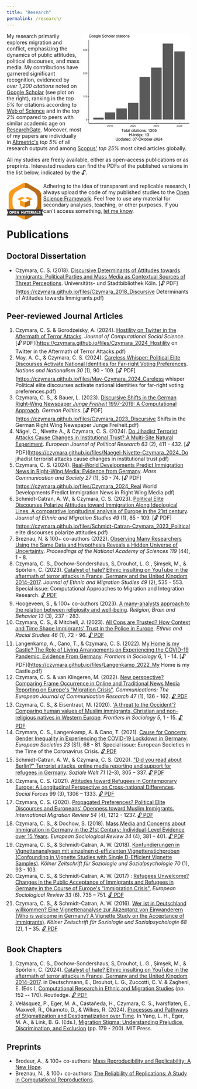 ```yaml
---
title: "Research"
permalink: /research/
---
```


<a href="https://scholar.google.com/citations?user=khPqHmgAAAAJ" target="_blank"><img src="/code/citations/czymara_scholar_citations.png" width="300" height="300"  align="right"></a> 

My research primarily explores migration and conflict, emphasizing the dynamics of public attitudes, political discourses, and mass media. My contributions have garnered significant recognition, evidenced by *over 1,200 citations* noted on [Google Scholar](https://scholar.google.com/citations?user=khPqHmgAAAAJ) (see plot on the right), ranking in the *top 5%* for citations according to [Web of Science](https://www.webofscience.com/wos/woscc/citation-report/7498adfe-81e2-4bb1-b558-a87d3214a0b8-c9bdcf3b) and in the *top 2%* compared to peers with similar academic age on [ResearchGate](https://www.researchgate.net/profile/Christian-Czymara/stats). Moreover, most of my papers are individually in [Altmetric's](https://oxfordjournals.altmetric.com/details/27636896) *top 5%* of all research outputs and among [Scopus'](https://www.scopus.com/authid/detail.uri?authorId=57190279510#tab=metrics) *top 25%* most cited articles globally.

All my studies are freely available, either as open-access publications or as preprints. Interested readers can find the PDFs of the published versions in the list below, indicated by the 🔓.

<a href="https://osf.io/b3ugm/" target="_blank"><img src="/images/materials_highQuality.png" width="100" height="100" align="left"></a> Adhering to the idea of transparent and replicable research, I always upload the code of my published studies to the [Open Science Framework](https://osf.io/b3ugm/).
Feel free to use any material for secondary analyses, teaching, or other purposes. If you can't access something, [let me know](mailto:czymara@tauex.tau.ac.il).

Publications
======

Doctoral Dissertation
------

- Czymara, C. S. (2018). [Discursive Determinants of Attitudes towards Immigrants: Political Parties and Mass Media as Contextual Sources of Threat Perceptions](czymara_2018_diss). Universitäts- und Stadtbibliothek Köln. [🔓 PDF](https://czymara.github.io/files/Czymara_2018_Discursive Determinants of Attitudes towards Immigrants.pdf)

Peer-reviewed Journal Articles
------

1. Czymara, C. S. & Gorodzeisky, A. (2024). [Hostility on Twitter in the Aftermath of Terror Attacks](czymara_2024_jcss). *Journal of Computational Social Science*. [🔓 PDF](https://czymara.github.io/files/Czymara_2024_Hostility on Twitter in the Aftermath of Terror Attacks.pdf)
1. May, A. C., & Czymara, C. S. (2024). [Careless Whisper: Political Elite Discourses Activate National Identities for Far-right Voting Preferences](may-czymara_2024_nana). *Nations and Nationalism 30* (1), 90 - 109. [🔓 PDF](https://czymara.github.io/files/May-Czymara_2024_Careless whisper Political elite discourses activate national identities for far-right voting preferences.pdf)
1. Czymara, C. S., & Bauer, L. (2023). [Discursive Shifts in the German Right-Wing Newspaper *Junge Freiheit* 1997-2019: A Computational Approach](czymara_Bauer_2023_gp). *German Politics*. [🔓 PDF](https://czymara.github.io/files/Czymara_2023_Discursive Shifts in the German Right Wing Newspaper Junge Freiheit.pdf)
1. Nägel, C., Nivette A., & Czymara, C. S. (2024). [Do Jihadist Terrorist Attacks Cause Changes in Institutional Trust? A Multi-Site Natural Experiment](naegel_etal_2024_ejpr). *European Journal of Political Research 63* (2), 411 - 432. [🔓 PDF](https://czymara.github.io/files/Naegel-Nivette-Czymara_2024_Do jihadist terrorist attacks cause changes in institutional trust.pdf)
1. Czymara, C. S. (2024). [Real-World Developments Predict Immigration News in Right-Wing Media: Evidence from Germany](czymara_2024_mcas). *Mass Communication and Society 27* (1), 50 - 74. [🔓 PDF](https://czymara.github.io/files/Czymara_2024_Real World Developments Predict Immigration News in Right Wing Media.pdf)
1. Schmidt-Catran, A. W., & Czymara, C. S. (2023). [Political Elite Discourses Polarize Attitudes toward Immigration Along Ideological Lines. A comparative longitudinal analysis of Europe in the 21st century](schmidt-catran_czymara_2023_jems). *Journal of Ethnic and Migration Studies 49* (1), 85 - 109. [🔓 PDF](https://czymara.github.io/files/Schmidt-Catran-Czymara_2023_Political elite discourses polarize attitudes.pdf)
1. Breznau, N. & 100+ co-authors (2022). [Observing Many Researchers Using the Same Data and Hypothesis Reveals a Hidden Universe of Uncertainty](https://doi.org/10.1073/pnas.2203150119). *Proceedings of the National Academy of Sciences 119* (44), 1 - 8.
1. Czymara, C. S., Dochow-Sondershaus, S, Drouhot, L. G., Şimşek, M., & Spörlein, C. (2023). [Catalyst of hate? Ethnic insulting on YouTube in the aftermath of terror attacks in France, Germany and the United Kingdom 2014–2017](czymara_etal_2023_jems). *Journal of Ethnic and Migration Studies 49* (2), 535 - 553. Special issue: Computational Approaches to Migration and Integration Research. [🔓 PDF](https://czymara.github.io/files/Czymara_2023_Catalyst-of-hate-Ethnic-insulting-on-YouTube.pdf)
1. Hoogeveen, S., & 100+ co-authors (2023). [A many-analysts approach to the relation between religiosity and well-being](https://doi.org/10.1080/2153599X.2022.2070255). *Religion, Brain and Behavior 13* (3), 237 - 283.
1. Czymara, C. S., & Mitchell, J. (2023). [All Cops are Trusted? How Context and Time Shape Immigrants' Trust in the Police in Europe](czymara_mitchell_2023_ers). *Ethnic and Racial Studies 46* (1), 72 - 96. [🔓 PDF](https://czymara.github.io/files/Czymara_2023_All-cops-are-trusted.pdf)
1. Langenkamp, A., Cano, T., & Czymara, C. S. (2022). [My Home is my Castle? The Role of Living Arrangements on Experiencing the COVID-19 Pandemic: Evidence From Germany](langenkamp_etal_2022_fsoc). *Frontiers in Sociology* 6, 1 - 14. [🔓 PDF](https://czymara.github.io/files/Langenkamp_2022_My Home is my Castle.pdf)
1. Czymara, C. S. & van Klingeren, M. (2022). [New perspective? Comparing Frame Occurrence in Online and Traditional News Media Reporting on Europe's "Migration Crisis"](czymara_klingeren_2022_comm). *Communications: The European Journal of Communication Research 47* (1), 136 - 162. [🔓 PDF](https://czymara.github.io/files/Czymara_2022_New-perspective.pdf)
1. Czymara, C. S., & Eisentraut, M. (2020). ['A threat to the Occident'? Comparing human values of Muslim immigrants, Christian and non-religious natives in Western Europe](czymara_eisentraut_2020_fsoc). *Frontiers in Sociology 5*, 1 - 15. [🔓 PDF](https://czymara.github.io/files/Czymara_2020_A-Threat-to-the-Occident.pdf)
1. Czymara, C. S., Langenkamp, A. & Cano, T. (2021). [Cause for Concern: Gender Inequality in Experiencing the COVID-19 Lockdown in Germany](czymara_etal_2021_REUS). *European Societies 23* (S1), 68 - 81. Special issue: European Societies in the Time of the Coronavirus Crisis. [🔓 PDF](https://czymara.github.io/files/Czymara_2021_Cause-for-concerns.pdf)
1. Schmidt-Catran, A. W., & Czymara, C. S. (2020). ["Did you read about Berlin?" Terrorist attacks, online media reporting and support for refugees in Germany](schmidt-catran_czymara_2020_sw). *Soziale Welt 71* (2–3), 305 – 337. [🔓 PDF](https://czymara.github.io/files/Schmidt-Catran-Czymara_2020_Did-you-read-about-Berlin.pdf)
1. Czymara, C. S. (2021). [Attitudes toward Refugees in Contemporary Europe: A Longitudinal Perspective on Cross-national Differences](czymara_2021_sf). *Social Forces* 99 (3), 1306 – 1333. [🔓 PDF](https://czymara.github.io/files/Czymara_2021_Attitudes-toward-Refugees-in-Contemporary-Europe.pdf)
1. Czymara, C. S. (2020). [Propagated Preferences? Political Elite Discourses and Europeans' Openness toward Muslim Immigrants.](czymara_2020_imr) *International Migration Review 54* (4), 1212 - 1237. [🔓 PDF](https://czymara.github.io/files/Czymara_2020_Propagated-Preferences.pdf)
1. Czymara, C. S., & Dochow, S. (2018). [Mass Media and Concerns about Immigration in Germany in the 21st Century: Individual-Level Evidence over 15 Years](czymara_dochow_2018_esr). *European Sociological Review 34* (4), 381 – 401. [🔓 PDF](https://czymara.github.io/files/Czymara_2018_Mass-Media-and-Concerns-about-Immigration-in-Germany.pdf)
1. Czymara, C. S., & Schmidt-Catran, A. W. (2018). [Konfundierungen in Vignettenanalysen mit einzelnen d-effizienten Vignettenstichproben (Confounding in Vignette Studies with Single D-Efficient Vignette Samples)](https://doi.org/10.1007/s11577-018-0516-z). *Kölner Zeitschrift für Soziologie und Sozialpsychologie 70* (1), 93 - 103.
1. Czymara, C. S., & Schmidt-Catran, A. W. (2017) : [Refugees Unwelcome? Changes in the Public Acceptance of Immigrants and Refugees in Germany in the Course of Europe's "Immigration Crisis"](czymara_schmidt-catran_2017_esr), *European Sociological Review 33* (6). 735 – 751. [🔓 PDF](https://czymara.github.io/files/Czymara_2017_Refugees-Unwelcome.pdf)
1. Czymara, C. S., & Schmidt-Catran, A. W. (2016). [Wer ist in Deutschland willkommen? Eine Vignettenanalyse zur Akzeptanz von Einwanderern (Who is welcome in Germany? A Vignette Study on the Acceptance of Immigrants)](czymara_schmidt-catran_2016_kzfss). *Kölner Zeitschrift für Soziologie und Sozialpsychologie 68* (2), 1 – 35. [🔓 PDF](https://czymara.github.io/files/Czymara_2016_Wer-ist-in-deutschland-willkommen.pdf)

Book Chapters
------

1. Czymara, C. S., Dochow-Sondershaus, S, Drouhot, L. G., Şimşek, M., & Spörlein, C. (2024). [Catalyst of hate? Ethnic insulting on YouTube in the aftermath of terror attacks in France, Germany and the United Kingdom 2014–2017](https://doi.org/10.4324/9781003533368-8). in Deutschmann, E., Drouhot, L. G., Zuccotti, C. V. & Zagheni, E. (Eds.), [Computational Research in Ethnic and Migration Studies](https://doi.org/10.4324/9781003533368) (pp. 152 -- 170). Routledge. [🔓 PDF](https://czymara.github.io/files/Czymara_2024_Catalyst-of-hate-Ethnic-insulting-on-YouTube.pdf)
1. Velásquez, P., Eger, M. A., Castañeda, H., Czymara, C. S., Ivarsflaten, E., Maxwell, R., Okamoto, D., & Wilkes, R. (2024). [Processes and Pathways of Stigmatization and Destigmatization over Time](https://direct.mit.edu/books/oa-edited-volume/5753/chapter-standard/4672090/Processes-and-Pathways-of-Stigmatization-and). In Yang, L. H., Eger, M. A., & Link, B. G. (Eds.), [Migration Stigma: Understanding Prejudice, Discrimination, and Exclusion](https://direct.mit.edu/books/oa-edited-volume/5753/Migration-StigmaUnderstanding-Prejudice) (pp. 179 - 200). MIT Press.

Preprints
------

- Brodeur, A., & 100+ co-authors: [Mass Reproducibility and Replicability: A New Hope](https://econpapers.repec.org/paper/zbwi4rdps/107.htm).
- Breznau, N., & 100+ co-authors: [The Reliability of Replications: A Study in Computational Reproductions](https://osf.io/preprints/socarxiv/j7qta/).

